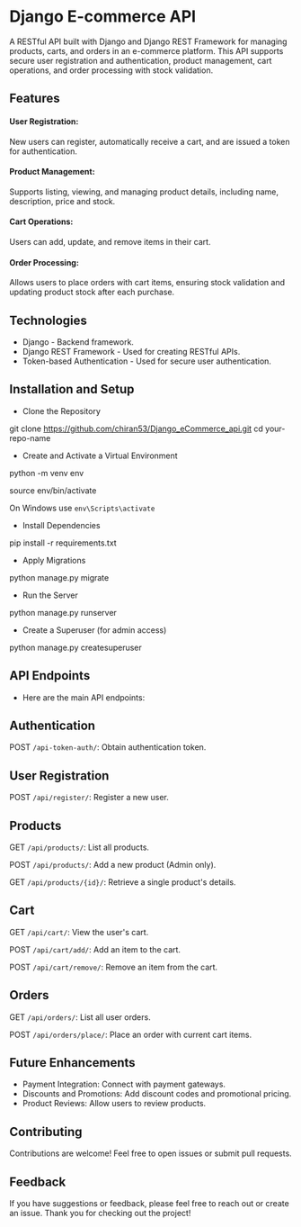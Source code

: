 # Django E-commerce API 

A RESTful API built with Django and Django REST Framework for managing products, carts, and orders in an e-commerce platform. This API supports secure user registration and authentication, product management, cart operations, and order processing with stock validation.

## Features ##

#### User Registration:

New users can register, automatically receive a cart, and are issued a token for authentication.

#### Product Management: 

Supports listing, viewing, and managing product details, including name, description, price and stock.

#### Cart Operations:

Users can add, update, and remove items in their cart.

#### Order Processing:

Allows users to place orders with cart items, ensuring stock validation and updating product stock after each purchase.

## Technologies

* Django - Backend framework.
* Django REST Framework - Used for creating RESTful APIs.
* Token-based Authentication - Used for secure user authentication.

## Installation and Setup

* Clone the Repository

git clone https://github.com/chiran53/Django_eCommerce_api.git
cd your-repo-name

* Create and Activate a Virtual Environment

python -m venv env

source env/bin/activate 

On Windows use `env\Scripts\activate`

* Install Dependencies

pip install -r requirements.txt

* Apply Migrations

python manage.py migrate

* Run the Server

python manage.py runserver

* Create a Superuser (for admin access)

python manage.py createsuperuser

## API Endpoints

* Here are the main API endpoints:

## Authentication

POST `/api-token-auth/`: Obtain authentication token.

## User Registration

POST `/api/register/`: Register a new user.

## Products

GET `/api/products/`: List all products.

POST `/api/products/`: Add a new product (Admin only).

GET `/api/products/{id}/`: Retrieve a single product's details.

## Cart

GET `/api/cart/`: View the user's cart.

POST `/api/cart/add/`: Add an item to the cart.

POST `/api/cart/remove/`: Remove an item from the cart.

## Orders

GET `/api/orders/`: List all user orders.

POST `/api/orders/place/`: Place an order with current cart items.

## Future Enhancements

* Payment Integration: Connect with payment gateways.
* Discounts and Promotions: Add discount codes and promotional pricing.
* Product Reviews: Allow users to review products.

## Contributing

Contributions are welcome! Feel free to open issues or submit pull requests.

## Feedback
If you have suggestions or feedback, please feel free to reach out or create an issue. Thank you for checking out the project!
